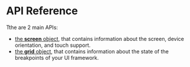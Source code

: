 # API Reference

Tthe are 2 main APIs:

- [the **screen** object](/api/screen), that contains information about the screen, device orientation, and touch support.
- [the **grid** object](/api/grid), that contains information about the state of the breakpoints of your UI framework.